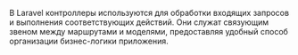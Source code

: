 В Laravel контроллеры используются для обработки входящих запросов и выполнения соответствующих действий. 
Они служат связующим звеном между маршрутами и моделями, 
предоставляя удобный способ организации бизнес-логики приложения.